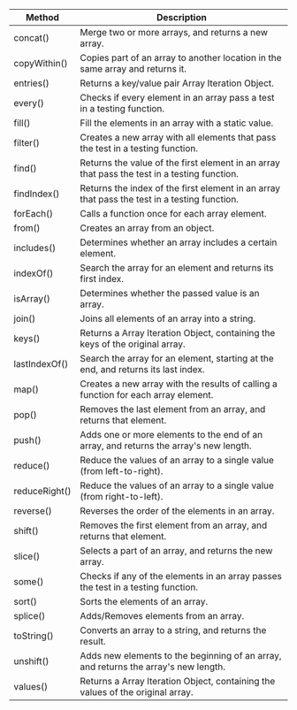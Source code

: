 | Method        | Description                                                                                  |
| ------------- | -------------------------------------------------------------------------------------------- |
| concat()      | Merge two or more arrays, and returns a new array.                                           |
| copyWithin()  | Copies part of an array to another location in the same array and returns it.                |
| entries()     | Returns a key/value pair Array Iteration Object.                                             |
| every()       | Checks if every element in an array pass a test in a testing function.                       |
| fill()        | Fill the elements in an array with a static value.                                           |
| filter()      | Creates a new array with all elements that pass the test in a testing function.              |
| find()        | Returns the value of the first element in an array that pass the test in a testing function. |
| findIndex()   | Returns the index of the first element in an array that pass the test in a testing function. |
| forEach()     | Calls a function once for each array element.                                                |
| from()        | Creates an array from an object.                                                             |
| includes()    | Determines whether an array includes a certain element.                                      |
| indexOf()     | Search the array for an element and returns its first index.                                 |
| isArray()     | Determines whether the passed value is an array.                                             |
| join()        | Joins all elements of an array into a string.                                                |
| keys()        | Returns a Array Iteration Object, containing the keys of the original array.                 |
| lastIndexOf() | Search the array for an element, starting at the end, and returns its last index.            |
| map()         | Creates a new array with the results of calling a function for each array element.           |
| pop()         | Removes the last element from an array, and returns that element.                            |
| push()        | Adds one or more elements to the end of an array, and returns the array's new length.        |
| reduce()      | Reduce the values of an array to a single value (from left-to-right).                        |
| reduceRight() | Reduce the values of an array to a single value (from right-to-left).                        |
| reverse()     | Reverses the order of the elements in an array.                                              |
| shift()       | Removes the first element from an array, and returns that element.                           |
| slice()       | Selects a part of an array, and returns the new array.                                       |
| some()        | Checks if any of the elements in an array passes the test in a testing function.             |
| sort()        | Sorts the elements of an array.                                                              |
| splice()      | Adds/Removes elements from an array.                                                         |
| toString()    | Converts an array to a string, and returns the result.                                       |
| unshift()     | Adds new elements to the beginning of an array, and returns the array's new length.          |
| values()      | Returns a Array Iteration Object, containing the values of the original array.               |
